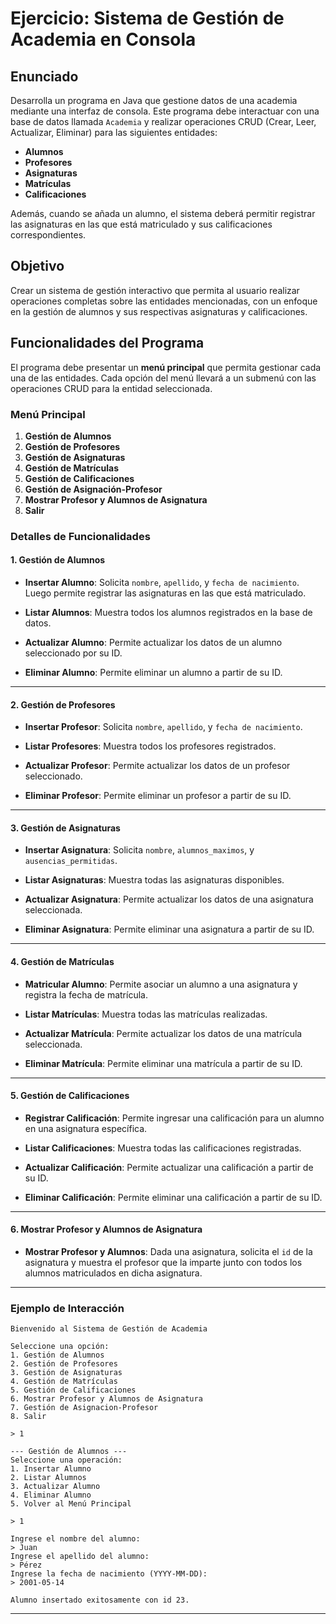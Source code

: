
# Ejercicio: Sistema de Gestión de Academia en Consola

## Enunciado

Desarrolla un programa en Java que gestione datos de una academia mediante una interfaz de consola. Este programa debe interactuar con una base de datos llamada `Academia` y realizar operaciones CRUD (Crear, Leer, Actualizar, Eliminar) para las siguientes entidades:

- **Alumnos**
- **Profesores**
- **Asignaturas**
- **Matrículas**
- **Calificaciones**

Además, cuando se añada un alumno, el sistema deberá permitir registrar las asignaturas en las que está matriculado y sus calificaciones correspondientes.

## Objetivo

Crear un sistema de gestión interactivo que permita al usuario realizar operaciones completas sobre las entidades mencionadas, con un enfoque en la gestión de alumnos y sus respectivas asignaturas y calificaciones.

## Funcionalidades del Programa

El programa debe presentar un **menú principal** que permita gestionar cada una de las entidades. Cada opción del menú llevará a un submenú con las operaciones CRUD para la entidad seleccionada.

### Menú Principal

1. **Gestión de Alumnos**
2. **Gestión de Profesores**
3. **Gestión de Asignaturas**
4. **Gestión de Matrículas**
5. **Gestión de Calificaciones**
6. **Gestión de Asignación-Profesor**
7. **Mostrar Profesor y Alumnos de Asignatura**
8. **Salir**

### Detalles de Funcionalidades

#### 1. Gestión de Alumnos

- **Insertar Alumno**: Solicita `nombre`, `apellido`, y `fecha de nacimiento`. Luego permite registrar las asignaturas en las que está matriculado.

- **Listar Alumnos**: Muestra todos los alumnos registrados en la base de datos.

- **Actualizar Alumno**: Permite actualizar los datos de un alumno seleccionado por su ID.

- **Eliminar Alumno**: Permite eliminar un alumno a partir de su ID.

---

#### 2. Gestión de Profesores

- **Insertar Profesor**: Solicita `nombre`, `apellido`, y `fecha de nacimiento`.

- **Listar Profesores**: Muestra todos los profesores registrados.

- **Actualizar Profesor**: Permite actualizar los datos de un profesor seleccionado.

- **Eliminar Profesor**: Permite eliminar un profesor a partir de su ID.

---

#### 3. Gestión de Asignaturas

- **Insertar Asignatura**: Solicita `nombre`, `alumnos_maximos`, y `ausencias_permitidas`.

- **Listar Asignaturas**: Muestra todas las asignaturas disponibles.

- **Actualizar Asignatura**: Permite actualizar los datos de una asignatura seleccionada.

- **Eliminar Asignatura**: Permite eliminar una asignatura a partir de su ID.

---

#### 4. Gestión de Matrículas

- **Matricular Alumno**: Permite asociar un alumno a una asignatura y registra la fecha de matrícula.

- **Listar Matrículas**: Muestra todas las matrículas realizadas.

- **Actualizar Matrícula**: Permite actualizar los datos de una matrícula seleccionada.

- **Eliminar Matrícula**: Permite eliminar una matrícula a partir de su ID.

---

#### 5. Gestión de Calificaciones

- **Registrar Calificación**: Permite ingresar una calificación para un alumno en una asignatura específica.

- **Listar Calificaciones**: Muestra todas las calificaciones registradas.

- **Actualizar Calificación**: Permite actualizar una calificación a partir de su ID.

- **Eliminar Calificación**: Permite eliminar una calificación a partir de su ID.

---

#### 6. Mostrar Profesor y Alumnos de Asignatura

- **Mostrar Profesor y Alumnos**: Dada una asignatura, solicita el `id` de la asignatura y muestra el profesor que la imparte junto con todos los alumnos matriculados en dicha asignatura.

---

### Ejemplo de Interacción

```
Bienvenido al Sistema de Gestión de Academia

Seleccione una opción:
1. Gestión de Alumnos
2. Gestión de Profesores
3. Gestión de Asignaturas
4. Gestión de Matrículas
5. Gestión de Calificaciones
6. Mostrar Profesor y Alumnos de Asignatura
7. Gestión de Asignacion-Profesor
8. Salir

> 1

--- Gestión de Alumnos ---
Seleccione una operación:
1. Insertar Alumno
2. Listar Alumnos
3. Actualizar Alumno
4. Eliminar Alumno
5. Volver al Menú Principal

> 1

Ingrese el nombre del alumno:
> Juan
Ingrese el apellido del alumno:
> Pérez
Ingrese la fecha de nacimiento (YYYY-MM-DD):
> 2001-05-14

Alumno insertado exitosamente con id 23.
```
---
